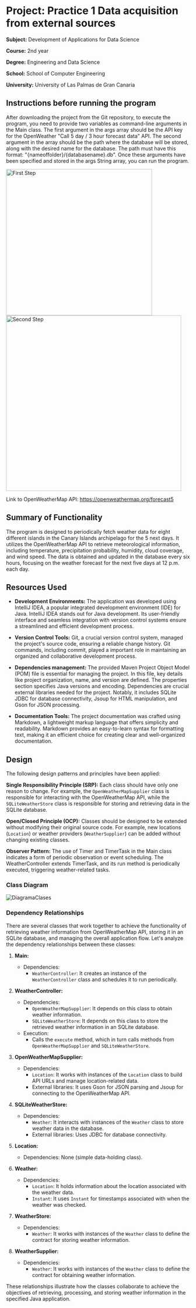 # Project: Practice 1 Data acquisition from external sources

**Subject:** Development of Applications for Data Science

**Course:** 2nd year

**Degree:** Engineering and Data Science

**School:** School of Computer Engineering

**University:** University of Las Palmas de Gran Canaria

## Instructions before running the program
After downloading the project from the Git repository, to execute the program, you need to provide two variables as command-line arguments in the Main class. The first argument in the args array should be the API key for the OpenWeather "Call 5 day / 3 hour forecast data" API. The second argument in the array should be the path where the database will be stored, along with the desired name for the database. The path must have this format: "{nameoffolder}/{databasename}.db". Once these arguments have been specified and stored in the args String array, you can run the program.

<img width="400" alt="First Step" src="https://github.com/alejandroalemanaleman/Memoria/assets/145342887/ac2456f1-1ddf-43cf-95fd-460d8e3684b4">
<img width="480" alt="Second Step" src="https://github.com/alejandroalemanaleman/Memoria/assets/145342887/8678f81d-9ab7-4534-ad1e-d9989ef13331">

Link to OpenWeatherMap API: https://openweathermap.org/forecast5


## Summary of Functionality

The program is designed to periodically fetch weather data for eight different islands in the Canary Islands archipelago for the 5 next days. It utilizes the OpenWeatherMap API to retrieve meteorological information, including temperature, precipitation probability, humidity, cloud coverage, and wind speed. The data is obtained and updated in the database every six hours, focusing on the weather forecast for the next five days at 12 p.m. each day.



## Resources Used

- **Development Environments:**
  The application was developed using IntelliJ IDEA, a popular integrated development environment (IDE) for Java. IntelliJ IDEA stands out for Java development. Its user-friendly interface and seamless integration with version control systems ensure a streamlined and efficient development process.

- **Version Control Tools:**
  Git, a crucial version control system, managed the project's source code, ensuring a reliable change history. Git commands, including commit, played a important role in maintaining an organized and collaborative development process.

- **Dependencies management:**
  The provided Maven Project Object Model (POM) file is essential for managing the project. In this file, key details like project organization, name, and version are defined. The properties section specifies Java versions and encoding.
  Dependencies are crucial external libraries needed for the project. Notably, it includes SQLite JDBC for database connectivity, Jsoup for HTML manipulation, and Gson for JSON processing.

- **Documentation Tools:**
  The project documentation was crafted using Markdown, a lightweight markup language that offers simplicity and readability. Markdown provides an easy-to-learn syntax for formatting text, making it an efficient choice for creating clear and well-organized documentation.

## Design

The following design patterns and principles have been applied:

**Single Responsibility Principle (SRP):** Each class should have only one reason to change. For example, the `OpenWeatherMapSupplier` class is responsible for interacting with the OpenWeatherMap API, while the `SQLiteWeatherStore` class is responsible for storing and retrieving data in the SQLite database.

**Open/Closed Principle (OCP):** Classes should be designed to be extended without modifying their original source code. For example, new locations (`Location`) or weather providers (`WeatherSupplier`) can be added without changing existing classes.

**Observer Pattern:**
The use of Timer and TimerTask in the Main class indicates a form of periodic observation or event scheduling. The WeatherController extends TimerTask, and its run method is periodically executed, triggering weather-related tasks.

### Class Diagram

![DiagramaClases](https://github.com/alejandroalemanaleman/Practice1/assets/145342887/596ce23b-6c63-44d6-9acc-80ee9cd5384b)

### Dependency Relationships

There are several classes that work together to achieve the functionality of retrieving weather information from OpenWeatherMap API, storing it in an SQLite database, and managing the overall application flow. Let's analyze the dependency relationships between these classes:

1. **Main:**
   - Dependencies:
     - `WeatherController`: It creates an instance of the `WeatherController` class and schedules it to run periodically.

2. **WeatherController:**
   - Dependencies:
     - `OpenWeatherMapSupplier`: It depends on this class to obtain weather information.
     - `SQLiteWeatherStore`: It depends on this class to store the retrieved weather information in an SQLite database.
   - Execution:
     - Calls the `execute` method, which in turn calls methods from `OpenWeatherMapSupplier` and `SQLiteWeatherStore`.

3. **OpenWeatherMapSupplier:**
   - Dependencies:
     - `Location`: It works with instances of the `Location` class to build API URLs and manage location-related data.
     - External libraries: It uses Gson for JSON parsing and Jsoup for connecting to the OpenWeatherMap API.

4. **SQLiteWeatherStore:**
   - Dependencies:
     - `Weather`: It interacts with instances of the `Weather` class to store weather data in the database.
     - External libraries: Uses JDBC for database connectivity.

5. **Location:**
   - Dependencies: None (simple data-holding class).

6. **Weather:**
   - Dependencies:
     - `Location`: It holds information about the location associated with the weather data.
     - `Instant`: It uses `Instant` for timestamps associated with when the weather was checked.

7. **WeatherStore:**
   - Dependencies:
     - `Weather`: It works with instances of the `Weather` class to define the contract for storing weather information.

8. **WeatherSupplier:**
   - Dependencies:
     - `Weather`: It works with instances of the `Weather` class to define the contract for obtaining weather information.

These relationships illustrate how the classes collaborate to achieve the objectives of retrieving, processing, and storing weather information in the specified Java application.
